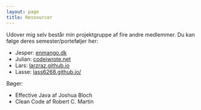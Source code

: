 ```yaml
---
layout: page
title: Ressourcer
---
```


Udover mig selv består min projektgruppe af fire andre medlemmer. Du kan følge deres semester/porteføljer her:

- Jesper: [enmango.dk](https://enmango.dk)
- Julian: [codeiwrote.net](https://codeiwrote.net)
- Lars: [larzraz.github.io](https://larzraz.github.io)
- Lasse: [lass6268.github.io/](https://lass6268.github.io/)

Bøger:
- Effective Java af Joshua Bloch
- Clean Code af Robert C. Martin
